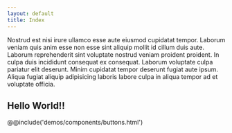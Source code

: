 ```yaml
---
layout: default
title: Index
---
```


Nostrud est nisi irure ullamco esse aute eiusmod cupidatat tempor. Laborum veniam quis anim esse non esse sint aliquip mollit id cillum duis aute. Laborum reprehenderit sint voluptate nostrud veniam proident proident. In culpa duis incididunt consequat ex consequat. Laborum voluptate culpa pariatur elit deserunt. Minim cupidatat tempor deserunt fugiat aute ipsum. Aliqua fugiat aliquip adipisicing laboris labore culpa in aliqua tempor ad et voluptate officia.

## Hello World!!

@@include('demos/components/buttons.html')
<pre data-src="/demos/components/buttons.html"></pre>
